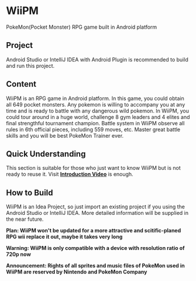 # WiiPM
PokeMon(Pocket Monster) RPG game built in Android platform

## Project
Android Studio or IntelliJ IDEA with Android Plugin is recommended to build and run this project.

## Content
WiiPM is an RPG game in Android platform. In this game, you could obtain all 649 pocket monsters. Any pokemon is willing to accompany you at any time and is ready to battle with any dangerous wild pokemon. In WiiPM, you could tour around in a huge world, challenge 8 gym leaders and 4 elites and final strengthful tournament champion. Battle system in WiiPM observe all rules in 6th official pieces, including 559 moves, etc. Master great battle skills and you will be best PokeMon Trainer ever.

## Quick Understanding
This section is suitable for those who just want to know WiiPM but is not ready to reuse it. Visit __[Introduction Video](http://pan.baidu.com/s/1ntYVs2P)__ is enough.

## How to Build
WiiPM is an Idea Project, so just import an existing project if you using the Android Studio or IntelliJ IDEA. More detailed information will be supplied in the near future.

__Plan: WiiPM won't be updated for a more attractive and scitific-planed RPG wii replace it out, maybe it takes very long__

__Warning: WiiPM is only compatible with a device with resolution ratio of 720p now__

__Announcement: Rights of all sprites and music files of PokeMon used in WiiPM are reserved by Nintendo and PokeMon Company__
